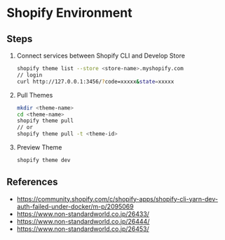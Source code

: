 # Shopify Environment

## Steps

1. Connect services between Shopify CLI and Develop Store
   ```sh
   shopify theme list --store <store-name>.myshopify.com
   // login
   curl http://127.0.0.1:3456/?code=xxxxx&state=xxxxx
   ```
1. Pull Themes
   ```sh
   mkdir <theme-name>
   cd <theme-name>
   shopify theme pull
   // or
   shopify theme pull -t <theme-id>
   ```
1. Preview Theme
   ```sh
   shopify theme dev
   ```

## References

- https://community.shopify.com/c/shopify-apps/shopify-cli-yarn-dev-auth-failed-under-docker/m-p/2095069
- https://www.non-standardworld.co.jp/26433/
- https://www.non-standardworld.co.jp/26444/
- https://www.non-standardworld.co.jp/26453/
